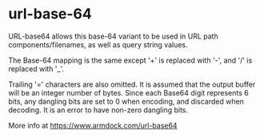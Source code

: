 # url-base-64
URL-base64 allows this base-64 variant to be used in URL path components/filenames, as well as query string values.

The Base-64 mapping is the same except '+' is replaced with '-', and '/' is replaced with '_'.

Trailing '=' characters are also omitted. It is assumed that the output buffer will be an integer number of bytes. Since each Base64 digit represents 6 bits, any dangling bits are set to 0 when encoding, and discarded when decoding. It is an error to have non-zero dangling bits.

More info at https://www.armdock.com/url-base64
